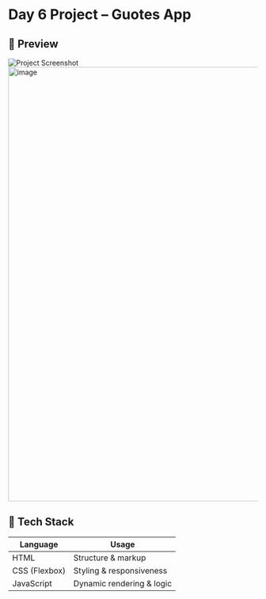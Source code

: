 # Day 6 Project – Guotes App

## 📸 Preview

![Project Screenshot](#)  
<img width="1917" height="877" alt="image" src="https://github.com/user-attachments/assets/06ad9834-af0f-4c70-9848-52d863772dc9" />


## 🧰 Tech Stack

| Language     | Usage                  |
|--------------|------------------------|
| HTML         | Structure & markup     |
| CSS (Flexbox)| Styling & responsiveness |
| JavaScript   | Dynamic rendering & logic |







